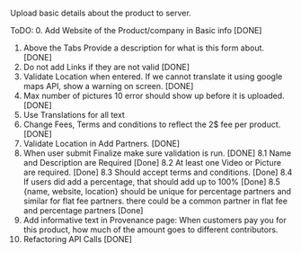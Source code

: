 
Upload basic details about the product to server.


ToDO:
0. Add Website of the Product/company in Basic info [DONE]
1. Above the Tabs Provide a description for what is this form about. [DONE]
2. Do not add Links if they are not valid [DONE]
3. Validate Location when entered. If we cannot translate it using google maps API, show a warning on screen. [DONE]
4. Max number of pictures 10 error should show up before it is uploaded. [DONE]
5. Use Translations for all text
6. Change Fees, Terms and conditions to reflect the 2$ fee per product. [DONE]
7. Validate Location in Add Partners. [DONE]
8. When user submit Finalize make sure validation is run. [DONE]
   8.1 Name and Description are Required [Done]
   8.2 At least one Video or Picture are required. [Done]
   8.3 Should accept terms and conditions. [Done]
   8.4 If users did add a percentage, that should add up to 100% [Done]
   8.5 {name, website, location} should be unique for percentage partners and similar for flat fee partners. there could be a common partner in flat fee and percentage partners [Done]
9. Add informative text in Provenance page: When customers pay you for this product, how much of the amount goes to different contributors.
10. Refactoring API Calls [DONE]
